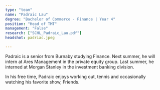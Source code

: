 ```yaml
---
type: "team"
name: "Padraic Lau"
degree: "Bachelor of Commerce - Finance | Year 4"
position: "Head of TMT"
management: "False"
research: ["SCHL_Padraic_Lau.pdf"]
headshot: padriac.jpeg

---
```


Padraic is a senior from Burnaby studying Finance. Next summer, he will intern at Ares Management in the private equity group. Last summer, he interned at Morgan Stanley in the investment banking division. 

In his free time, Padraic enjoys working out, tennis and occasionally watching his favorite show, Friends. 

​